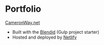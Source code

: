 # Portfolio
[CameronWay.net](https://cameronway.net)
* Built with the [Blendid](https://github.com/vigetlabs/blendid) (Gulp project starter)
* Hosted and deployed by [Netlify](https://www.netlify.com/) 
